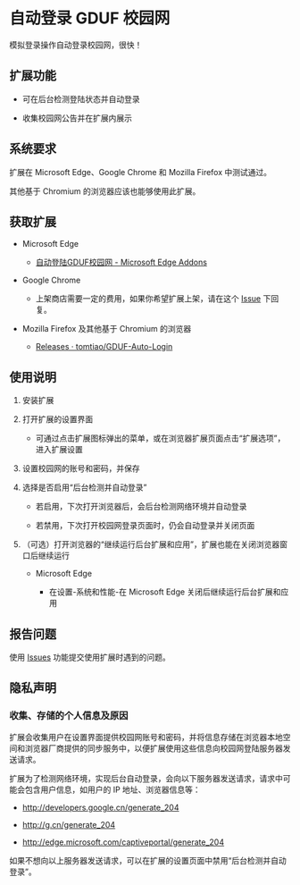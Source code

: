 # 自动登录 GDUF 校园网

模拟登录操作自动登录校园网，很快！

## 扩展功能

- 可在后台检测登陆状态并自动登录

- 收集校园网公告并在扩展内展示

## 系统要求

扩展在 Microsoft Edge、Google Chrome 和 Mozilla Firefox 中测试通过。

其他基于 Chromium 的浏览器应该也能够使用此扩展。

## 获取扩展

- Microsoft Edge

  - [自动登陆GDUF校园网 - Microsoft Edge Addons](https://microsoftedge.microsoft.com/addons/detail/keaemmllkpjogndglcndjdihlbeaeede)

- Google Chrome

  - 上架商店需要一定的费用，如果你希望扩展上架，请在这个 [Issue](https://github.com/tomtiao/GDUF-Auto-Login/issues/1) 下回复。

- Mozilla Firefox 及其他基于 Chromium 的浏览器

  - [Releases · tomtiao/GDUF-Auto-Login](https://github.com/tomtiao/GDUF-Auto-Login/releases)

## 使用说明

1. 安装扩展

2. 打开扩展的设置界面

    - 可通过点击扩展图标弹出的菜单，或在浏览器扩展页面点击“扩展选项”，进入扩展设置

3. 设置校园网的账号和密码，并保存

4. 选择是否启用“后台检测并自动登录”

    - 若启用，下次打开浏览器后，会后台检测网络环境并自动登录

    - 若禁用，下次打开校园网登录页面时，仍会自动登录并关闭页面

5. （可选）打开浏览器的“继续运行后台扩展和应用”，扩展也能在关闭浏览器窗口后继续运行

    - Microsoft Edge
    
      - 在设置-系统和性能-在 Microsoft Edge 关闭后继续运行后台扩展和应用

## 报告问题

使用 [Issues](https://github.com/tomtiao/GDUF-Auto-Login/issues) 功能提交使用扩展时遇到的问题。

## 隐私声明

### 收集、存储的个人信息及原因

扩展会收集用户在设置界面提供校园网账号和密码，并将信息存储在浏览器本地空间和浏览器厂商提供的同步服务中，以便扩展使用这些信息向校园网登陆服务器发送请求。

扩展为了检测网络环境，实现后台自动登录，会向以下服务器发送请求，请求中可能会包含用户信息，如用户的 IP 地址、浏览器信息等：

- http://developers.google.cn/generate_204

- http://g.cn/generate_204

- http://edge.microsoft.com/captiveportal/generate_204

如果不想向以上服务器发送请求，可以在扩展的设置页面中禁用“后台检测并自动登录”。
